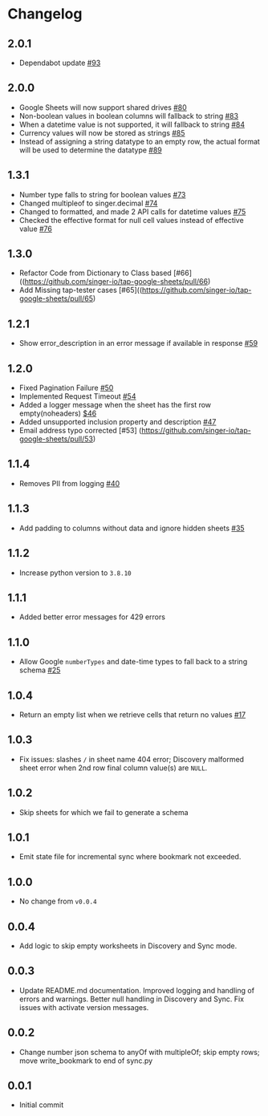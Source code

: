 # Changelog

## 2.0.1
  * Dependabot update [#93](https://github.com/singer-io/tap-google-sheets/pull/93)

## 2.0.0
  * Google Sheets will now support shared drives [#80](https://github.com/singer-io/tap-google-sheets/pull/80)
  * Non-boolean values in boolean columns will fallback to string [#83](https://github.com/singer-io/tap-google-sheets/pull/83)
  * When a datetime value is not supported, it will fallback to string [#84](https://github.com/singer-io/tap-google-sheets/pull/84)
  * Currency values will now be stored as strings [#85](https://github.com/singer-io/tap-google-sheets/pull/85)
  * Instead of assigning a string datatype to an empty row, the actual format will be used to determine the datatype [#89](https://github.com/singer-io/tap-google-sheets/pull/89)

## 1.3.1
  * Number type falls to string for boolean values [#73](https://github.com/singer-io/tap-google-sheets/pull/73)
  * Changed multipleof to singer.decimal [#74](https://github.com/singer-io/tap-google-sheets/pull/74)
  * Changed to formatted, and made 2 API calls for datetime values [#75](https://github.com/singer-io/tap-google-sheets/pull/75)
  * Checked the effective format for null cell values instead of effective value [#76](https://github.com/singer-io/tap-google-sheets/pull/76)

## 1.3.0
  * Refactor Code from Dictionary to Class based [#66]((https://github.com/singer-io/tap-google-sheets/pull/66)
  * Add Missing tap-tester cases [#65]((https://github.com/singer-io/tap-google-sheets/pull/65)

## 1.2.1
  * Show error_description in an error message if available in response [#59](https://github.com/singer-io/tap-google-sheets/pull/59)

## 1.2.0
  * Fixed Pagination Failure [#50](https://github.com/singer-io/tap-google-sheets/pull/50)
  * Implemented Request Timeout [#54](https://github.com/singer-io/tap-google-sheets/pull/54)
  * Added a logger message when the sheet has the first row empty(noheaders) [$46](https://github.com/singer-io/tap-google-sheets/pull/46)
  * Added unsupported inclusion property and description [#47](https://github.com/singer-io/tap-google-sheets/pull/47)
  * Email address typo corrected [#53] (https://github.com/singer-io/tap-google-sheets/pull/53)


## 1.1.4
  * Removes PII from logging [#40](https://github.com/singer-io/tap-google-sheets/pull/40)

## 1.1.3
  * Add padding to columns without data and ignore hidden sheets [#35](https://github.com/singer-io/tap-google-sheets/pull/35)

## 1.1.2
  * Increase python version to `3.8.10`

## 1.1.1
  * Added better error messages for 429 errors

## 1.1.0
  * Allow Google `numberTypes` and date-time types to fall back to a string schema [#25](https://github.com/singer-io/tap-google-sheets/pull/25)

## 1.0.4
  * Return an empty list when we retrieve cells that return no values [#17](https://github.com/singer-io/tap-google-sheets/pull/17)

## 1.0.3
  * Fix issues: slashes `/` in sheet name 404 error; Discovery malformed sheet error when 2nd row final column value(s) are `NULL`.

## 1.0.2
  * Skip sheets for which we fail to generate a schema

## 1.0.1
  * Emit state file for incremental sync where bookmark not exceeded.

## 1.0.0
  * No change from `v0.0.4`

## 0.0.4
  * Add logic to skip empty worksheets in Discovery and Sync mode.

## 0.0.3
  * Update README.md documentation. Improved logging and handling of errors and warnings. Better null handling in Discovery and Sync. Fix issues with activate version messages.

## 0.0.2
  * Change number json schema to anyOf with multipleOf; skip empty rows; move write_bookmark to end of sync.py

## 0.0.1
  * Initial commit